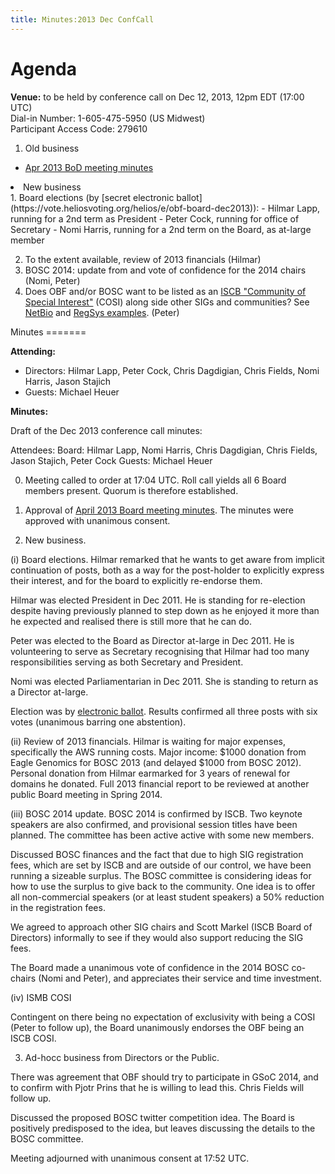 ```yaml
---
title: Minutes:2013 Dec ConfCall
---
```


Agenda
======

**Venue:** to be held by conference call on Dec 12, 2013, 12pm EDT
(17:00 UTC)  
Dial-in Number: 1-605-475-5950 (US Midwest)  
Participant Access Code: 279610

1.  Old business

-   [ Apr 2013 BoD meeting
    minutes](Minutes:2013_Apr_ConfCall "wikilink")

<li>
New business

</li>
1.  Board elections (by [secret electronic
    ballot](https://vote.heliosvoting.org/helios/e/obf-board-dec2013)):
    -   Hilmar Lapp, running for a 2nd term as President
    -   Peter Cock, running for office of Secretary
    -   Nomi Harris, running for a 2nd term on the Board, as at-large
        member

2.  To the extent available, review of 2013 financials (Hilmar)
3.  BOSC 2014: update from and vote of confidence for the 2014 chairs
    (Nomi, Peter)
4.  Does OBF and/or BOSC want to be listed as an [ISCB "Community of
    Special Interest"](http://www.iscb.org/iscb-affiliates-cosis) (COSI)
    along side other SIGs and communities? See
    [NetBio](http://www.iscb.org/iscb-netbio-cosi) and [RegSys
    examples](http://www.iscb.org/iscb-regsys-cosi). (Peter)

</ol>
Minutes
=======

**Attending:**

-   Directors: Hilmar Lapp, Peter Cock, Chris Dagdigian, Chris Fields,
    Nomi Harris, Jason Stajich
-   Guests: Michael Heuer

**Minutes:**

Draft of the Dec 2013 conference call minutes:

Attendees: Board: Hilmar Lapp, Nomi Harris, Chris Dagdigian, Chris
Fields, Jason Stajich, Peter Cock Guests: Michael Heuer

0. Meeting called to order at 17:04 UTC. Roll call yields all 6 Board
members present. Quorum is therefore established.

1. Approval of [April 2013 Board meeting
minutes](http://www.open-bio.org/wiki/Minutes:2013_Apr_ConfCall). The
minutes were approved with unanimous consent.

2. New business.

(i) Board elections. Hilmar remarked that he wants to get aware from
implicit continuation of posts, both as a way for the post-holder to
explicitly express their interest, and for the board to explicitly
re-endorse them.

Hilmar was elected President in Dec 2011. He is standing for re-election
despite having previously planned to step down as he enjoyed it more
than he expected and realised there is still more that he can do.

Peter was elected to the Board as Director at-large in Dec 2011. He is
volunteering to serve as Secretary recognising that Hilmar had too many
responsibilities serving as both Secretary and President.

Nomi was elected Parliamentarian in Dec 2011. She is standing to return
as a Director at-large.

Election was by [electronic
ballot](https://vote.heliosvoting.org/helios/e/obf-board-dec2013).
Results confirmed all three posts with six votes (unanimous barring one
abstention).

(ii) Review of 2013 financials. Hilmar is waiting for major expenses,
specifically the AWS running costs. Major income: $1000 donation from
Eagle Genomics for BOSC 2013 (and delayed $1000 from BOSC 2012).
Personal donation from Hilmar earmarked for 3 years of renewal for
domains he donated. Full 2013 financial report to be reviewed at another
public Board meeting in Spring 2014.

(iii) BOSC 2014 update. BOSC 2014 is confirmed by ISCB. Two keynote
speakers are also confirmed, and provisional session titles have been
planned. The committee has been active active with some new members.

Discussed BOSC finances and the fact that due to high SIG registration
fees, which are set by ISCB and are outside of our control, we have been
running a sizeable surplus. The BOSC committee is considering ideas for
how to use the surplus to give back to the community. One idea is to
offer all non-commercial speakers (or at least student speakers) a 50%
reduction in the registration fees.

We agreed to approach other SIG chairs and Scott Markel (ISCB Board of
Directors) informally to see if they would also support reducing the SIG
fees.

The Board made a unanimous vote of confidence in the 2014 BOSC co-chairs
(Nomi and Peter), and appreciates their service and time investment.

(iv) ISMB COSI

Contingent on there being no expectation of exclusivity with being a
COSI (Peter to follow up), the Board unanimously endorses the OBF being
an ISCB COSI.

3. Ad-hocc business from Directors or the Public.

There was agreement that OBF should try to participate in GSoC 2014, and
to confirm with Pjotr Prins that he is willing to lead this. Chris
Fields will follow up.

Discussed the proposed BOSC twitter competition idea. The Board is
positively predisposed to the idea, but leaves discussing the details to
the BOSC committee.

Meeting adjourned with unanimous consent at 17:52 UTC.
